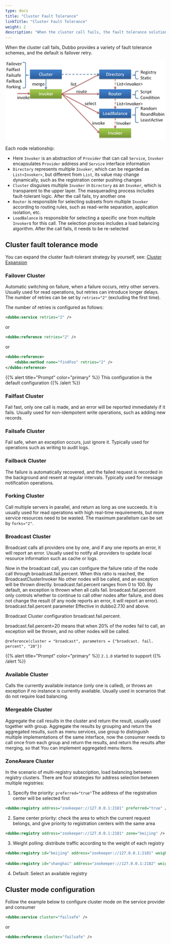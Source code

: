 ```yaml
---
type: docs
title: "Cluster Fault Tolerance"
linkTitle: "Cluster Fault Tolerance"
weight: 2
description: "When the cluster call fails, the fault tolerance solution provided by Dubbo"
---
```


When the cluster call fails, Dubbo provides a variety of fault tolerance schemes, and the default is failover retry.

![cluster](/imgs/user/cluster.jpg)

Each node relationship:

* Here `Invoker` is an abstraction of `Provider` that can call `Service`, `Invoker` encapsulates `Provider` address and `Service` interface information
* `Directory` represents multiple `Invoker`, which can be regarded as `List<Invoker>`, but different from `List`, its value may change dynamically, such as the registration center pushing changes
* `Cluster` disguises multiple `Invoker` in `Directory` as an `Invoker`, which is transparent to the upper layer. The masquerading process includes fault-tolerant logic. After the call fails, try another one
* `Router` is responsible for selecting subsets from multiple `Invoker` according to routing rules, such as read-write separation, application isolation, etc.
* `LoadBalance` is responsible for selecting a specific one from multiple `Invoker`s for this call. The selection process includes a load balancing algorithm. After the call fails, it needs to be re-selected

## Cluster fault tolerance mode

You can expand the cluster fault-tolerant strategy by yourself, see: [Cluster Expansion](../../../reference-manual/spi/description/cluster/)

### Failover Cluster

Automatic switching on failure, when a failure occurs, retry other servers. Usually used for read operations, but retries can introduce longer delays. The number of retries can be set by `retries="2"` (excluding the first time).

The number of retries is configured as follows:

```xml
<dubbo:service retries="2" />
```

or

```xml
<dubbo:reference retries="2" />
```

or

```xml
<dubbo:reference>
    <dubbo:method name="findFoo" retries="2" />
</dubbo:reference>
```

{{% alert title="Prompt" color="primary" %}}
This configuration is the default configuration
{{% /alert %}}

### Failfast Cluster

Fail fast, only one call is made, and an error will be reported immediately if it fails. Usually used for non-idempotent write operations, such as adding new records.

### Failsafe Cluster

Fail safe, when an exception occurs, just ignore it. Typically used for operations such as writing to audit logs.

### Failback Cluster

The failure is automatically recovered, and the failed request is recorded in the background and resent at regular intervals. Typically used for message notification operations.

### Forking Cluster

Call multiple servers in parallel, and return as long as one succeeds. It is usually used for read operations with high real-time requirements, but more service resources need to be wasted. The maximum parallelism can be set by `forks="2"`.

### Broadcast Cluster

Broadcast calls all providers one by one, and if any one reports an error, it will report an error. Usually used to notify all providers to update local resource information such as cache or logs.

Now in the broadcast call, you can configure the failure ratio of the node call through broadcast.fail.percent. When this ratio is reached, the BroadcastClusterInvoker
No other nodes will be called, and an exception will be thrown directly. broadcast.fail.percent ranges from 0 to 100. By default, an exception is thrown when all calls fail.
broadcast.fail.percent only controls whether to continue to call other nodes after failure, and does not change the result (if any node reports an error, it will report an error). broadcast.fail.percent parameter
Effective in dubbo2.7.10 and above.

Broadcast Cluster configuration broadcast.fail.percent.

broadcast.fail.percent=20 means that when 20% of the nodes fail to call, an exception will be thrown, and no other nodes will be called.

```text
@reference(cluster = "broadcast", parameters = {"broadcast. fail. percent", "20"})
```


{{% alert title="Prompt" color="primary" %}}
`2.1.0` started to support
{{% /alert %}}

### Available Cluster

Calls the currently available instance (only one is called), or throws an exception if no instance is currently available. Usually used in scenarios that do not require load balancing.

### Mergeable Cluster

Aggregate the call results in the cluster and return the result, usually used together with group. Aggregate the results by grouping and return the aggregated results, such as menu services, use group to distinguish multiple implementations of the same interface, now the consumer needs to call once from each group and return the results, and return the results after merging, so that You can implement aggregated menu items.

### ZoneAware Cluster

In the scenario of multi-registry subscription, load balancing between registry clusters. There are four strategies for address selection between multiple registries:

1. Specify the priority: `preferred="true"`The address of the registration center will be selected first

```xml
<dubbo:registry address="zookeeper://127.0.0.1:2181" preferred="true" />
```

2. Same center priority: check the area to which the current request belongs, and give priority to registration centers with the same area

```xml
<dubbo:registry address="zookeeper://127.0.0.1:2181" zone="beijing" />
```

3. Weight polling: distribute traffic according to the weight of each registry

```xml
<dubbo:registry id="beijing" address="zookeeper://127.0.0.1:2181" weight="100" />

<dubbo:registry id="shanghai" address="zookeeper://127.0.0.1:2182" weight="10" />
```

4. Default: Select an available registry

## Cluster mode configuration

Follow the example below to configure cluster mode on the service provider and consumer

```xml
<dubbo:service cluster="failsafe" />
```

or

```xml
<dubbo:reference cluster="failsafe" />
```